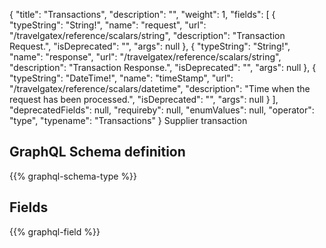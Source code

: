 {
  "title": "Transactions",
  "description": "",
  "weight": 1,
  "fields": [
    {
      "typeString": "String!",
      "name": "request",
      "url": "/travelgatex/reference/scalars/string",
      "description": "Transaction Request.",
      "isDeprecated": "",
      "args": null
    },
    {
      "typeString": "String!",
      "name": "response",
      "url": "/travelgatex/reference/scalars/string",
      "description": "Transaction Response.",
      "isDeprecated": "",
      "args": null
    },
    {
      "typeString": "DateTime!",
      "name": "timeStamp",
      "url": "/travelgatex/reference/scalars/datetime",
      "description": "Time when the request has been processed.",
      "isDeprecated": "",
      "args": null
    }
  ],
  "deprecatedFields": null,
  "requireby": null,
  "enumValues": null,
  "operator": "type",
  "typename": "Transactions"
}
Supplier transaction
## GraphQL Schema definition

{{% graphql-schema-type %}}

## Fields

{{% graphql-field %}}
